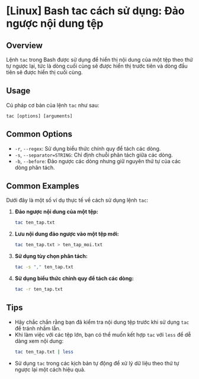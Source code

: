 # [Linux] Bash tac cách sử dụng: Đảo ngược nội dung tệp

## Overview
Lệnh `tac` trong Bash được sử dụng để hiển thị nội dung của một tệp theo thứ tự ngược lại, tức là dòng cuối cùng sẽ được hiển thị trước tiên và dòng đầu tiên sẽ được hiển thị cuối cùng.

## Usage
Cú pháp cơ bản của lệnh `tac` như sau:
```
tac [options] [arguments]
```

## Common Options
- `-r`, `--regex`: Sử dụng biểu thức chính quy để tách các dòng.
- `-s`, `--separator=STRING`: Chỉ định chuỗi phân tách giữa các dòng.
- `-b`, `--before`: Đảo ngược các dòng nhưng giữ nguyên thứ tự của các dòng phân tách.

## Common Examples
Dưới đây là một số ví dụ thực tế về cách sử dụng lệnh `tac`:

1. **Đảo ngược nội dung của một tệp:**
   ```bash
   tac ten_tap.txt
   ```

2. **Lưu nội dung đảo ngược vào một tệp mới:**
   ```bash
   tac ten_tap.txt > ten_tap_moi.txt
   ```

3. **Sử dụng tùy chọn phân tách:**
   ```bash
   tac -s "," ten_tap.txt
   ```

4. **Sử dụng biểu thức chính quy để tách các dòng:**
   ```bash
   tac -r ten_tap.txt
   ```

## Tips
- Hãy chắc chắn rằng bạn đã kiểm tra nội dung tệp trước khi sử dụng `tac` để tránh nhầm lẫn.
- Khi làm việc với các tệp lớn, bạn có thể muốn kết hợp `tac` với `less` để dễ dàng xem nội dung:
  ```bash
  tac ten_tap.txt | less
  ```
- Sử dụng `tac` trong các kịch bản tự động để xử lý dữ liệu theo thứ tự ngược lại một cách hiệu quả.